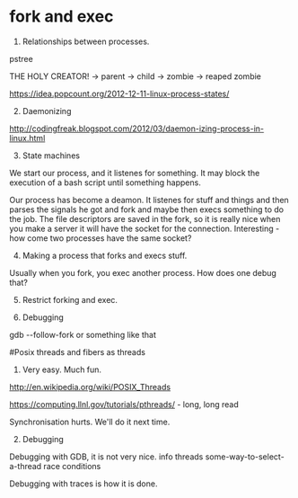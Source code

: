 # fork and exec

1. Relationships between processes.

pstree

THE HOLY CREATOR! -> parent -> child -> zombie -> reaped zombie

https://idea.popcount.org/2012-12-11-linux-process-states/

2. Daemonizing

http://codingfreak.blogspot.com/2012/03/daemon-izing-process-in-linux.html

3. State machines

We start our process, and it listenes for something. It may block the execution of a bash script until something happens.

Our process has become a deamon. It listenes for stuff and things and then parses the signals he got and fork and maybe then execs something to do the job. The file descriptors are saved in the fork, so it is really nice when you make a server it will have the socket for the connection. Interesting - how come two processes have the same socket?

4. Making a process that forks and execs stuff.

Usually when you fork, you exec another process. How does one debug that?

5. Restrict forking and exec. 

6. Debugging 

gdb --follow-fork or something like that

#Posix threads and fibers as threads

1. Very easy. Much fun. 

http://en.wikipedia.org/wiki/POSIX_Threads

https://computing.llnl.gov/tutorials/pthreads/ - long, long read

Synchronisation hurts. We'll do it next time.

2. Debugging

Debugging with GDB, it is not very nice.
info threads
some-way-to-select-a-thread
race conditions

Debugging with traces is how it is done.

